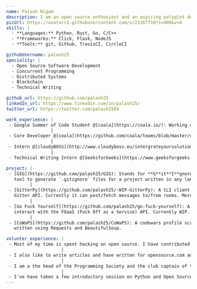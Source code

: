 ```yaml
---
name: Palash Nigam
description: I am an open source enthusiast and an aspiring polyglot developer.
picUrl: https://avatars1.githubusercontent.com/u/21367710?s=400&v=4
skills: |
  - **Languages:** Python, Rust, Go, C/C++
  - **Frameworks:** Click, Flask, NodeJS
  - **Tools:** git, Github, TravisCI, CircleCI

githubUsername: palash25
speciality: |
  - Open Source Software Development
  - Concurrent Programming
  - Distributed Systems
  - Blockchain
  - Technical Writing

github_url: https://github.com/palash25
linkedIn_url: https://www.linkedin.com/in/palash25/
twitter_url: https://twitter.com/palash2504

work_experience: |
 - Google Summer of Code Student @[coala](https://coala.io/): Working on integrating a caching mechanism with the NextGen core and enhancing its performance using cache optimization techniques. [May 2018 - Present]
                 |
 - Core Developer @[coala](https://github.com/coala/teams/blob/master/core/team-members.rst): Started out as a novice programmer and was promoted to the core developers team. Fixed and raised issues mainly focussing on the performance, caching and the development of coala's NextGen Core. [Jun 2017 - Present]
                 |
 - Intern @[cloudyBOSS](http://www.cloudyboss.eu/intergrateyoursolutions-3-4-3/): Wrote a PHP wrapper for the LinkedIn API and integrated it with cloudyBOSS's cloud based ERP solution to fetch user information from their LinkedIn profiles. [May 2017 - Feb 2018]
                 |
 - Technical Writing Intern @[GeeksforGeeks](https://www.geeksforgeeks.org/): Wrote articles related to various CS topics [May 2017 to Oct 2017]

project: |
 - [GIG](https://github.com/palash25/GIG): Stands for **G**it**I**gnore **G**enerator. CLI
   tool to generate `.gitignore` files for a project written in any language or framework (support for more than a 100 languages/frameworks as far as I remember)
         |
 - [GitterPy](https://github.com/palash25/-WIP-GitterPy): A CLI client to interact with the
   Gitter API. Currently it can post/fetch messages to/from rooms. More functionality to be added.
         |
 - [Go Fuck Yourself](https://github.com/palash25/go-fuck-yourself): A go package to
   interact with the FOaaS (Fuck Off as a Service) API. Currently WIP.
         |
 - [CoWaPS](https://github.com/palash25/CoWaPS): A codewars profile scraper CLI tool
   written using Requests and BeautifulSoup.

volunter_experience: |
 - Most of my time is spent hacking on open source. I have contributed to coala, duckduckgo, Kinto, OpenGenus,Mozilla and the Ethereum foundation.
                     |
 - I also like to write articles and have written for opensource.com and geeksforgeeks.org in the past. I also maintain a list of links to all my articles just in case you are interested.
                     |
 - I am a the head of the Programming Society and the club captain of the Mozilla Campus Club of IIIT-Bh. Together we try to guide the first years in getting started with software development.
                     |
 - I've have taken a few introductory session on Python and Open Source Development.
---
```

